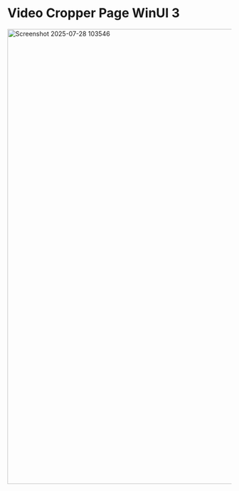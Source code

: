 # Video Cropper Page WinUI 3

<img width="1791" height="1023" alt="Screenshot 2025-07-28 103546" src="https://github.com/user-attachments/assets/d0651502-26fc-454a-9e74-c6aa7c8ad141" />
